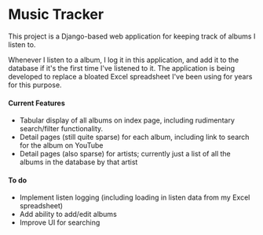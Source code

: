 # Music Tracker

This project is a Django-based web application for keeping track of albums I
listen to.

Whenever I listen to a album, I log it in this application, and add it to the
database if it's the first time I've listened to it. The application is being
developed to replace a bloated Excel spreadsheet I've been using for years for
this purpose.

#### Current Features
* Tabular display of all albums on index page, including rudimentary
  search/filter functionality.
* Detail pages (still quite sparse) for each album, including link to search
  for the album on YouTube
* Detail pages (also sparse) for artists; currently just a list of all the
  albums in the database by that artist

#### To do
* Implement listen logging (including loading in listen data from my Excel
  spreadsheet)
* Add ability to add/edit albums
* Improve UI for searching

